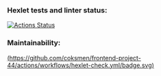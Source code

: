### Hexlet tests and linter status:
[![Actions Status](https://github.com/coksmen/frontend-project-44/actions/workflows/hexlet-check.yml/badge.svg)](https://github.com/coksmen/frontend-project-44/actions)

### Maintainability:
[(https://github.com/coksmen/frontend-project-44/actions/workflows/hexlet-check.yml/badge.svg)](https://codeclimate.com/github/coksmen/frontend-project-44)
